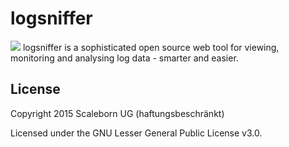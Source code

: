 # logsniffer
<img src="http://www.logsniffer.com/sites/default/files/logo-109x150.png">
logsniffer is a sophisticated open source web tool for viewing, monitoring and analysing log data - smarter and easier.

## License

Copyright 2015 Scaleborn UG (haftungsbeschränkt)

Licensed under the GNU Lesser General Public License v3.0.
